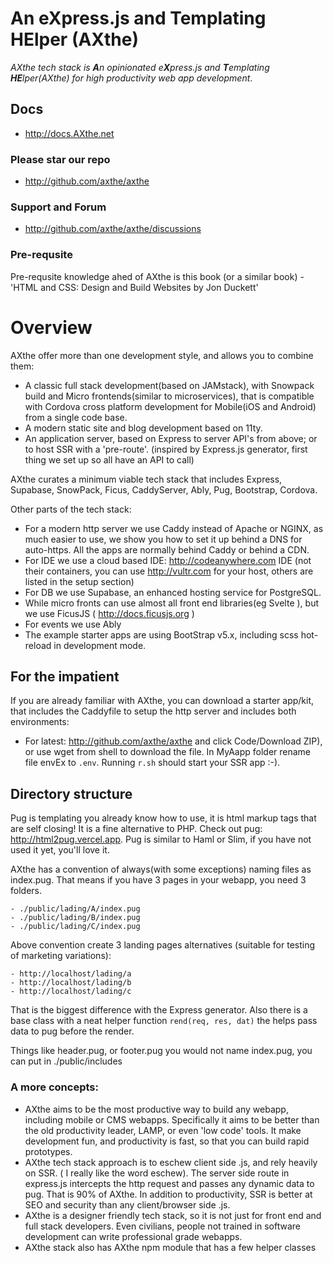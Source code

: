 # An eXpress.js and Templating HElper (AXthe)
<i>AXthe tech stack is <b>A</b>n opinionated e<b>X</b>press.js and <b>T</b>emplating <b>HE</b>lper(AXthe) for high productivity web app development</i>.

## Docs
- http://docs.AXthe.net

### Please star our repo
- http://github.com/axthe/axthe

### Support and Forum
- http://github.com/axthe/axthe/discussions

### Pre-requsite 
Pre-requsite knowledge ahed of AXthe is this book (or a similar book) - 'HTML and CSS: Design and Build Websites by Jon Duckett'

# Overview
 
AXthe offer more than one development style, and allows you to combine them:
- A classic full stack development(based on JAMstack), with Snowpack build and Micro frontends(similar to microservices), that is compatible with Cordova cross platform development for Mobile(iOS and Android) from a single code base.
- A modern static site and blog development based on 11ty.
- An application server, based on Express to server API's from above; or to host SSR with a 'pre-route'. (inspired by Express.js generator, first thing we set up so all have an API to call)
 
AXthe curates a minimum viable tech stack that includes Express, Supabase, SnowPack, Ficus, CaddyServer, Ably, Pug, Bootstrap, Cordova.

Other parts of the tech stack:
- For a modern http server we use Caddy instead of Apache or NGINX, as much easier to use, we show you how to set it up behind a DNS for auto-https. All the apps are normally behind Caddy or behind a CDN.
- For IDE we use a cloud based IDE: http://codeanywhere.com IDE (not their containers, you can use http://vultr.com for your host, others are listed in the setup section)
- For DB we use Supabase, an enhanced hosting service for PostgreSQL.
- While micro fronts can use almost all front end libraries(eg Svelte ), but we use FicusJS ( http://docs.ficusjs.org )
- For events we use Ably
- The example starter apps are using BootStrap v5.x, including scss hot-reload in development mode.


##  For the impatient
If you are already familiar with AXthe, you can download a starter app/kit, that includes the Caddyfile to setup the http server and includes both environments:
- For latest: http://github.com/axthe/axthe and click Code/Download ZIP), or use wget from shell to download the file.
In MyAapp folder rename file envEx to ```.env```. Running ```r.sh``` should start your SSR app :-).


## Directory structure
Pug is templating you already know how to use, it is html markup tags that are self closing! It is a fine alternative to PHP.
Check out pug: http://html2pug.vercel.app. Pug is similar to Haml or Slim, if you have not used it yet, you'll love it.
 
AXthe has a convention of always(with some exceptions) naming files as index.pug. That means if you have 3 pages in your webapp, you need 3 folders.
```
- ./public/lading/A/index.pug
- ./public/lading/B/index.pug
- ./public/lading/C/index.pug
```
Above convention create 3 landing pages alternatives (suitable for testing of marketing variations):
```
- http://localhost/lading/a
- http://localhost/lading/b
- http://localhost/lading/c
```
That is the biggest difference with the Express generator. Also there is a base class with a neat helper function ```rend(req, res, dat)``` the helps pass data to pug before the render.
 
Things like header.pug, or footer.pug you would not name index.pug, you can put in ./public/includes
 
### A more concepts:
- AXthe aims to be the most productive way to build any webapp, including mobile or CMS webapps. Specifically it aims to be better than the old productivity leader, LAMP, or even 'low code' tools. It make development fun, and productivity is fast, so that you can build rapid prototypes.
 - AXthe tech stack approach is to eschew client side .js, and rely heavily on SSR. ( I really like the word eschew). The server side route in express.js intercepts the http request and passes any dynamic data to pug. That is 90% of AXthe. In addition to productivity, SSR is better at SEO and security than any client/browser side .js.
- AXthe is a designer friendly tech stack, so it is not just for front end and full stack developers. Even civilians, people not trained in software development can write professional grade webapps.
- AXthe stack also has AXthe npm module that has a few helper classes
